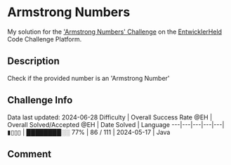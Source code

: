 # Armstrong Numbers

My solution for the ['Armstrong Numbers' Challenge](https://platform.entwicklerheld.de/challenge/armstrong-numbers) on the [EntwicklerHeld](https://platform.entwicklerheld.de/) Code Challenge Platform.

## Description
Check if the provided number is an 'Armstrong Number'

## Challenge Info
Data last updated: 2024-06-28
Difficulty | Overall Success Rate @EH | Overall Solved/Accepted @EH | Date Solved | Language
---|---|---|---|---|
▮▯▯▯ | ████████░░ 77% | 86 / 111 | 2024-05-17 | Java

## Comment
